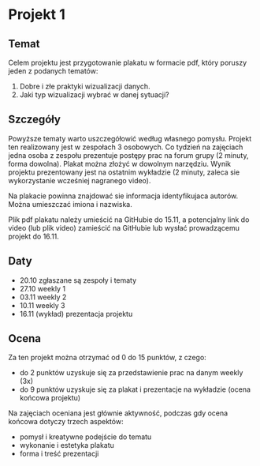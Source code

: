 # Projekt 1

## Temat

Celem projektu jest przygotowanie plakatu w formacie pdf, który poruszy jeden z podanych tematów:

1. Dobre i złe praktyki wizualizacji danych.
2. Jaki typ wizualizacji wybrać w danej sytuacji?


## Szczegóły

Powyższe tematy warto uszczegółowić według własnego pomysłu. Projekt ten realizowany jest w zespołach 3 osobowych.
Co tydzień na zajęciach jedna osoba z zespołu prezentuje postępy prac na forum grupy (2 minuty, forma dowolna). Plakat można złożyć
w dowolnym narzędziu. Wynik projektu prezentowany jest na ostatnim wykładzie (2 minuty, zaleca sie wykorzystanie wcześniej nagranego video).

Na plakacie powinna znajdować sie informacja identyfikujaca autorów. Można umieszczać imiona i nazwiska.

Plik pdf plakatu należy umieścić na GitHubie do 15.11, a potencjalny link do video (lub plik video) zamieścić na GitHubie lub wysłać prowadzącemu projekt do 16.11.

## Daty

- 20.10 zgłaszane są zespoły i tematy
- 27.10 weekly 1
- 03.11 weekly 2
- 10.11 weekly 3
- 16.11 (wykład) prezentacja projektu 


## Ocena

Za ten projekt można otrzymać od 0 do 15 punktów, z czego:
- do 2 punktów uzyskuje się za przedstawienie prac na danym weekly (3x)
- do 9 punktów uzyskuje się za plakat i prezentacje na wykładzie (ocena końcowa projektu)

Na zajęciach oceniana jest głównie aktywność, podczas gdy ocena końcowa dotyczy trzech aspektów:

- pomysł i kreatywne podejście do tematu
- wykonanie i estetyka plakatu
- forma i treść prezentacji
